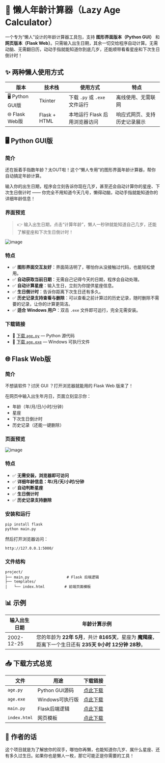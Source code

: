 # 🐌 懒人年龄计算器（Lazy Age Calculator）

一个专为“懒人”设计的年龄计算器工具包，支持 **图形界面版本（Python GUI）** 和 **网页版本（Flask Web）**。只需输入出生日期，其余一切交给程序自动计算。无需动脑、无需翻日历，动动手指就能知道你到底几岁，还能顺带看看星座和下次生日倒计时！



## ✨ 两种懒人使用方式

| 版本              | 技术栈          | 使用方式                   | 特点             |
| --------------- | ------------ | ---------------------- | -------------- |
| 🖥️ Python GUI版 | Tkinter      | 下载 `.py` 或 `.exe` 文件运行 | 离线使用、无需联网      |
| 🌐 Flask Web版   | Flask + HTML | 本地运行 Flask 后用浏览器访问     | 响应式网页、支持历史记录展示 |



## 🖥️ Python GUI版

### 简介

还在扳着手指数年龄？太OUT啦！这个“懒人专用”的图形界面年龄计算器，帮你自动搞定年龄计算。

输入你的出生日期，程序会立刻告诉你现在几岁，甚至还会自动计算你的星座、下次生日倒计时 —— 你完全不用知道今天几号，懒得动脑，动动手指就能知道你的详细年龄信息！

### 界面预览

> 👉 输入出生日期，点击“计算年龄”，懒人一秒钟就能知道自己几岁，还能了解星座和下次生日倒计时！

![image](https://github.com/user-attachments/assets/5c8f1665-e90a-4ba3-9328-4066198bca3c)



### 特点

* ✅ **图形界面交互友好**：界面简洁明了，哪怕你从没接触过代码，也能轻松使用。
* ✅ **自动获取当前日期**：无需自己记得今天的日期，程序会自动处理。
* ✅ **自动计算星座**：输入生日，立刻为你提供星座信息。
* ✅ **生日倒计时**：告诉你距离下次生日还有多久。
* ✅ **历史记录支持查看与删除**：可以查看之前计算过的历史记录，随时删除不需要的记录，让你的计算更简洁。
* ✅ **适合 Windows 用户**：双击 `.exe` 文件即可运行，完全无需安装。

### 下载链接

* 💾 [下载 `age.py`](https://github.com/Re-ljk/age-calculator/blob/main/GUI版本/age.py) — Python 源代码
* 💾 [下载 `age.exe`](https://github.com/Re-ljk/age-calculator/blob/main/GUI版本/age.exe) — Windows 可执行文件



## 🌐 Flask Web版

### 简介

不想装软件？讨厌 GUI ？打开浏览器就能用的 Flask Web 版来了！

在网页中输入出生年月日，页面立刻显示你：

* 年龄（年/月/日/小时/分钟）
* 星座
* 下次生日倒计时
* 历史记录（还能一键删除）

### 页面预览

![image](https://github.com/user-attachments/assets/53dceb7c-735d-4091-874a-c04506b29814)



### 特点

* ✅ **无需安装，浏览器即可访问**
* ✅ **详细年龄信息：年/月/天/小时/分钟**
* ✅ **自动判断星座**
* ✅ **生日倒计时**
* ✅ **历史记录支持删除**

### 安装和运行

```bash
pip install flask
python main.py
```

然后打开浏览器访问：

```
http://127.0.0.1:5000/
```

### 文件结构

```
project/
├── main.py                 # Flask 后端逻辑
├── templates/
│   └── index.html         # 前端页面模板
```



## 📊 示例

| 输入出生日期     | 年龄计算示例                                                                |
| ---------- | --------------------------------------------------------------------- |
| 2002-12-25 | 您的年龄为 **22年 5月**，共计 **8165天**，星座为 **魔羯座**，距离下一个生日还有 **235天 9小时 12分钟 28秒**。 |




## 📥 下载方式总览

| 文件           | 用途           | 下载链接                                                                                  |
| ------------ | ------------ | ------------------------------------------------------------------------------------- |
| `age.py`     | Python GUI源码 | [点此下载](https://github.com/Re-ljk/age-calculator/blob/main/GUI版本/age.py)               |
| `age.exe`    | Windows可执行版  | [点此下载](https://github.com/Re-ljk/age-calculator/blob/main/GUI版本/age.exe)              |
| `main.py`    | Flask后端逻辑    | [点此下载](https://github.com/Re-ljk/age-calculator/blob/main/Web版本/main.py)              |
| `index.html` | 网页模板         | [点此下载](https://github.com/Re-ljk/age-calculator/blob/main/Web版本/templates/index.html) |



## 🧠 作者的话

这个项目就是为了解放你的双手，哪怕你再懒，也能知道你几岁、属什么星座、还有多久过生日。如果你也是懒人一枚，那它可能正是你需要的工具！

